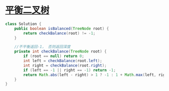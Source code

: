 # [平衡二叉树](https://leetcode-cn.com/problems/ping-heng-er-cha-shu-lcof/)

```java
class Solution {
    public boolean isBalanced(TreeNode root) {
        return checkBalance(root) != -1;
    }

    //不平衡返回-1， 否则返回深度
    private int checkBalance(TreeNode root) {
        if (root == null) return 0;
        int left = checkBalance(root.left);
        int right = checkBalance(root.right);
        if (left == -1 || right == -1) return -1;
        return Math.abs(left - right) > 1 ? -1 : 1 + Math.max(left, right);
    }
}
```

